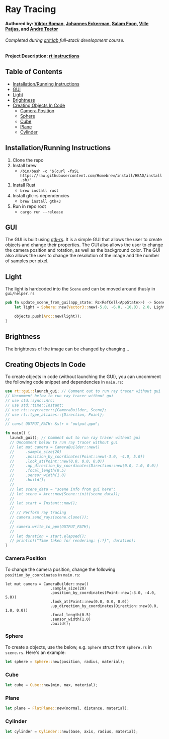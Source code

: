 # Ray Tracing

#### Authored by: [Viktor Boman](https://github.com/bomanviktor), [Johannes Eckerman](https://github.com/jo-eman), [Salam Foon](https://github.com/salam-github), [Ville Patjas](https://github.com/Villepat), and [André Teetor](https://github.com/FinnTune)
###### Completed during [grit:lab](https://gritlab.ax/) full-stack development course.

#### Project Description: [rt instructions](https://github.com/01-edu/public/blob/master/subjects/rt/README.md)

## Table of Contents
- [Installation/Running Instructions](#installationrunning-instructions)
- [GUI](#gui)
- [Light](#light)
- [Brightness](#brightness)
- [Creating Objects In Code](#creating-objects-in-code)
    - [Camera Position](#camera-position)
    - [Sphere](#sphere)
    - [Cube](#cube)
    - [Plane](#plane)
    - [Cylinder](#cylinder)

## Installation/Running Instructions
1. Clone the repo
2. Install brew
     - `/bin/bash -c "$(curl -fsSL https://raw.githubusercontent.com/Homebrew/install/HEAD/install.sh)"`
3. Install Rust
    - `brew install rust`
4. Install gtk-rs dependencies
    - `brew install gtk+3`
5. Run in repo root
    - `cargo run --release`

## GUI
The GUI is built using [gtk-rs](https://gtk-rs.org/). It is a simple GUI that allows the user to create objects and change their properties. The GUI also allows the user to change the camera position and rotation, as well as the background color. The GUI also allows the user to change the resolution of the image and the number of samples per pixel.


## Light
The light is hardcoded into the `Scene` and can be moved around thusly in `gui/helper.rs`

```rust
pub fn update_scene_from_gui(app_state: Rc<RefCell<AppState>>) -> Scene {
    let light = Sphere::new(Vector3::new(-5.0, -6.0, -10.0), 2.0, Light(Color::white()));

    objects.push(Arc::new(light));
}
  ```

## Brightness
The brightness of the image can be changed by changing...


## Creating Objects In Code

To create objects in code (without launching the GUI), you can uncomment the following code snippet and dependencies in `main.rs`:
```rust
use rt::gui::launch_gui; // Comment out to run ray tracer without gui
// Uncomment below to run ray tracer without gui
// use std::sync::Arc;
// use std::time::Instant;
// use rt::raytracer::{CameraBuilder, Scene};
// use rt::type_aliases::{Direction, Point};
//
// const OUTPUT_PATH: &str = "output.ppm";

fn main() {
  launch_gui(); // Comment out to run ray tracer without gui
  // Uncomment below to run ray tracer without gui
  // let mut camera = CameraBuilder::new()
  //     .sample_size(20)
  //     .position_by_coordinates(Point::new(-3.0, -4.0, 5.0))
  //     .look_at(Point::new(0.0, 0.0, 0.0))
  //     .up_direction_by_coordinates(Direction::new(0.0, 1.0, 0.0))
  //     .focal_length(0.5)
  //     .sensor_width(1.0)
  //     .build();
  //
  // let scene_data = "scene info from gui here";
  // let scene = Arc::new(Scene::init(scene_data));
  //
  // let start = Instant::now();
  //
  // // Perform ray tracing
  // camera.send_rays(scene.clone());
  //
  // camera.write_to_ppm(OUTPUT_PATH);
  //
  // let duration = start.elapsed();
  // println!("Time taken for rendering: {:?}", duration);
}

```

### Camera Position

To change the camera position, change the following `position_by_coordinates` in `main.rs`:
```rusts
let mut camera = CameraBuilder::new()
                    .sample_size(20)
                    .position_by_coordinates(Point::new(-3.0, -4.0, 5.0))
                    .look_at(Point::new(0.0, 0.0, 0.0))
                    .up_direction_by_coordinates(Direction::new(0.0, 1.0, 0.0))
                    .focal_length(0.5)
                    .sensor_width(1.0)
                    .build();
```


### Sphere

To create a objects, use the below, e.g. `Sphere` struct from `sphere.rs` in `scene.rs`. Here's an example:

```rust
let sphere = Sphere::new(position, radius, material);
```

### Cube
```rust
let cube = Cube::new(min, max, material);
```

### Plane
```rust
let plane = FlatPlane::new(normal, distance, material);
```

### Cylinder
```rust
let cylinder = Cylinder::new(base, axis, radius, material);
```

